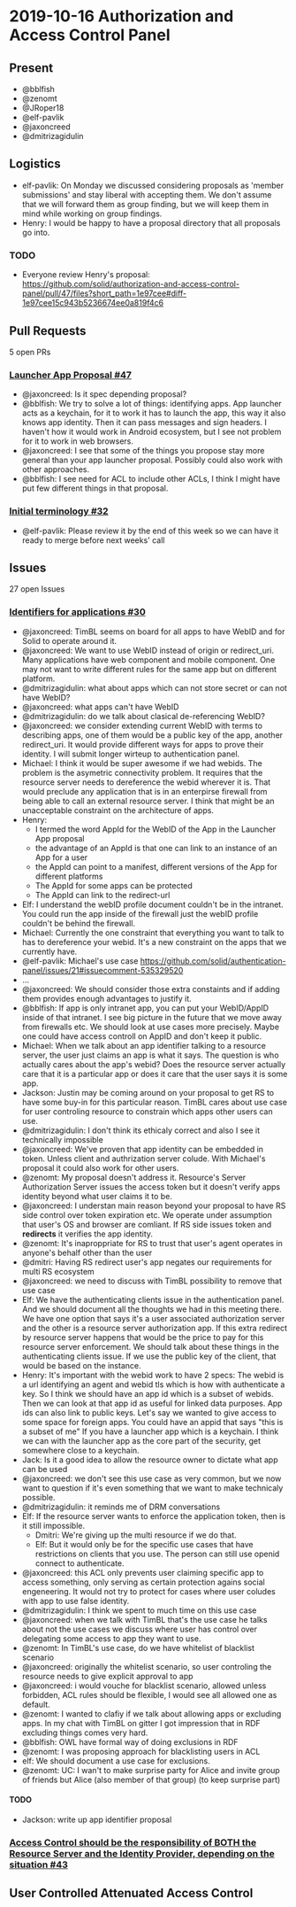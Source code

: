 # 2019-10-16 Authorization and Access Control Panel

## Present

* @bblfish
* @zenomt
* @JRoper18
* @elf-pavlik
* @jaxoncreed
* @dmitrizagidulin

## Logistics
 - elf-pavlik: On Monday we discussed considering proposals as 'member submissions' and stay liberal with accepting them. We don't assume that we will forward them as group finding, but we will keep them in mind while working on group findings.
 - Henry: I would be happy to have a proposal directory that all proposals go into.

### TODO
 - Everyone review Henry's proposal: https://github.com/solid/authorization-and-access-control-panel/pull/47/files?short_path=1e97cee#diff-1e97cee15c943b5236674ee0a819f4c6

## Pull Requests

5 open PRs

### [Launcher App Proposal #47](https://github.com/solid/authorization-and-access-control-panel/pull/47)

- @jaxoncreed: Is it spec depending proposal?
- @bblfish: We try to solve a lot of things: identifying apps. App launcher acts as a keychain, for it to work it has to launch the app, this way it also knows app identity. Then it can pass messages and sign headers. I haven't how it would work in Android ecosystem, but I see not problem for it to work in web browsers.
- @jaxoncreed: I see that some of the things you propose stay more general than your app launcher proposal.  Possibly could also work with other approaches.
- @bblfish: I see need for ACL to include other ACLs, I think I might have put few different things in that proposal.


### [Initial terminology #32](https://github.com/solid/authorization-and-access-control-panel/pull/32)

- @elf-pavlik: Please review it by the end of this week so we can have it ready to merge before next weeks' call

## Issues

27 open Issues

### [Identifiers for applications #30](https://github.com/solid/authorization-and-access-control-panel/issues/30)

- @jaxoncreed: TimBL seems on board for all apps to have WebID and for Solid to operate around it. 
- @jaxoncreed: We want to use WebID instead of origin or redirect_uri. Many applications have web component and mobile component. One may not want to write different rules for the same app but on different platform.
- @dmitrizagidulin: what about apps which can not store secret or can not have WebID?
- @jaxoncreed: what apps can't have WebID
- @dmitrizagidulin: do we talk about clasical de-referencing WebID?
- @jaxoncreed: we consider extending current WebID with terms to describing apps, one of them would be a public key of the app, another redirect_uri. It would provide different ways for apps to prove their identity. I will submit longer wirteup to authentication panel.
- Michael: I think it would be super awesome if we had webids. The problem is the asymetric connectivity problem. It requires that the resource server needs to dereference the webid wherever it is. That would preclude any application that is in an enterpirse firewall from being able to call an external resource server. I think that might be an unacceptable constraint on the architecture of apps.
 - Henry:
     - I termed the word AppId for the WebID of the App in the Launcher App proposal
     - the advantage of an AppId is that one can link to an instance of an App for a user
     - the AppId can point to a manifest, different versions of the App for different platforms
     - The AppId for some apps can be protected
     - The AppId can link to the redirect-url
 - Elf: I understand the webID profile document couldn't be in the intranet. You could run the app inside of the firewall just the webID profile couldn't be behind the firewall.
 - Michael: Currently the one constraint that everything you want to talk to has to dereference your webid. It's a new constraint on the apps that we currently have.
 - @elf-pavlik: Michael's use case https://github.com/solid/authentication-panel/issues/21#issuecomment-535329520
 - ...
 - @jaxoncreed: We should consider those extra constaints and if adding them provides enough advantages to justify it.
 - @bblfish: If app is only intranet app, you can put your WebID/AppID inside of that intranet. I see big picture in the future that we move away from firewalls etc. We should look at use cases more precisely. Maybe one could have access controll on AppID and don't keep it public.
 - Michael: When we talk about an app identifier talking to a resource server, the user just claims an app is what it says. The question is who actually cares about the app's webid? Does the resource server actually care that it is a particular app or does it care that the user says it is some app.
 - Jackson: Justin may be coming around on your proposal to get RS to have some buy-in for this particular reason. TimBL cares about use case for user controling resource to constrain which apps other users can use.
 - @dmitrizagidulin: I don't think its ethicaly correct and also I see it technically impossible
 - @jaxoncreed: We've proven that app identity can be embedded in token. Unless client and authrization server colude. With Michael's proposal it could also work for other users.
 - @zenomt: My proposal doesn't address it. Resource's Server Authorization Server issues the access token but it doesn't verify apps identity beyond what user claims it to be.
 - @jaxoncreed: I understan main reason beyond your proposal to have RS side control over token expiration etc. We operate under assumption that user's OS and browser are comliant. If RS side issues token and **redirects** it verifies the app identity.
 - @zenomt: It's inaproppriate for RS to trust that user's agent operates in anyone's behalf other than the user
 - @dmitri: Having RS redirect user's app negates our requirements for multi RS ecosystem
 - @jaxoncreed: we need to discuss with TimBL possibility to remove that use case
 - Elf: We have the authenticating clients issue in the authentication panel. And we should document all the thoughts we had in this meeting there. We have one option that says it's a user associated authorization server and the other is a resource server authorization app. If this extra redirect by resource server happens that would be the price to pay for this resource server enforcement. We should talk about these things in the authenticating clients issue. If we use the public key of the client, that would be based on the instance.
 - Henry: It's important with the webid work to have 2 specs: The webid is a url identifying an agent and webid tls which is how with authenticate a key. So I think we should have an app id which is a subset of webids. Then we can look at that app id as useful for linked data purposes. App ids can also link to public keys. Let's say we wanted to give access to some space for foreign apps. You could have an appid that says "this is a subset of me" If you have a launcher app which is a keychain. I think we can with the launcher app as the core part of the security, get somewhere close to a keychain.
 - Jack: Is it a good idea to allow the resource owner to dictate what app can be used
 - @jaxoncreed: we don't see this use case as very common, but we now want to question if it's even something that we want to make technicaly possible.
 - @dmitrizagidulin: it reminds me of DRM conversations
 - Elf: If the resource server wants to enforce the application token, then is it still impossible.
     - Dmitri: We're giving up the multi resource if we do that.
     - Elf: But it would only be for the specific use cases that have restrictions on clients that you use. The person can still use openid connect to authenticate.
  - @jaxoncreed: this ACL only prevents user claiming specific app to access something, only serving as certain protection agains social engeneering. It would not try to protect for cases where user coludes with app to use false identity.
  - @dmitrizagidulin: I think we spent to much time on this use case
  - @jaxoncreed: when we talk with TimBL that's the use case he talks about not the use cases we discuss where user has control over delegating some access to app they want to use.
  - @zenomt: In TimBL's use case, do we have whitelist of blacklist scenario
  - @jaxoncreed: originally the whitelist scenario, so user controling the resource needs to give explicit approval to app
  - @jaxoncreed: i would vouche for blacklist scenario, allowed unless forbidden, ACL rules should be flexible, I would see all allowed one as default.
  - @zenomt: I wanted to clafiy if we talk about allowing apps or excluding apps. In my chat with TimBL on gitter I got impression that in RDF excluding things comes very hard.
  - @bblfish: OWL have formal way of doing exclusions in RDF
  - @zenomt: I was proposing approach for blacklisting users in ACL
  - elf: We should document a use case for exclusions.
  - @zenomt: UC: I wan't to make surprise party for Alice and invite group of friends but Alice (also member of that group) (to keep surprise part)

#### TODO
 - Jackson: write up app identifier proposal

### [Access Control should be the responsibility of BOTH the Resource Server and the Identity Provider, depending on the situation #43](https://github.com/solid/authorization-and-access-control-panel/issues/43)

## User Controlled Attenuated Access Control

